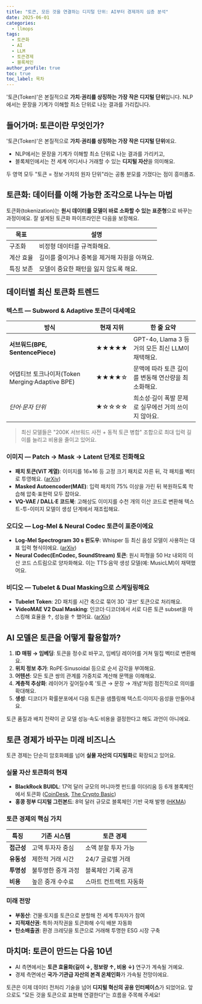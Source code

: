 ```yaml
---
title: "토큰, 모든 것을 연결하는 디지털 단위: AI부터 경제까지 심층 분석"
date: 2025-06-01
categories: 
  - llmops
tags: 
  - 토큰화
  - AI
  - LLM
  - 토큰경제
  - 블록체인
author_profile: true
toc: true
toc_label: 목차
---
```


'토큰(Token)'은 본질적으로 **가치·권리를 상징하는 가장 작은 디지털 단위**입니다. NLP에서는 문장을 기계가 이해할 최소 단위로 나눈 결과를 가리킵니다.

## 들어가며: 토큰이란 무엇인가?

'토큰(Token)'은 본질적으로 **가치·권리를 상징하는 가장 작은 디지털 단위**예요.

- NLP에서는 문장을 기계가 이해할 최소 단위로 나눈 결과를 가리키고,
- 블록체인에서는 전 세계 어디서나 거래할 수 있는 **디지털 자산**을 의미해요.

두 영역 모두 "토큰 = 정보·가치의 원자 단위"라는 공통 분모를 가졌다는 점이 흥미롭죠.

## 토큰화: 데이터를 이해 가능한 조각으로 나누는 마법

토큰화(tokenization)는 **원시 데이터를 모델이 바로 소화할 수 있는 표준형**으로 바꾸는 과정이에요.
잘 설계된 토큰화 파이프라인은 다음을 보장해요.

| 목표    | 설명                        |
| ----- | ------------------------- |
| 구조화   | 비정형 데이터를 규격화해요.           |
| 계산 효율 | 길이를 줄이거나 중복을 제거해 자원을 아껴요. |
| 특징 보존 | 모델이 중요한 패턴을 잃지 않도록 해요.    |

## 데이터별 최신 토큰화 트렌드

### 텍스트 — Subword & Adaptive 토큰이 대세예요

| 방식                                     | 현재 지위 | 한 줄 요약                                |
| -------------------------------------- | ----- | ------------------------------------- |
| **서브워드(BPE, SentencePiece)**           | ★★★★★ | GPT-4o, Llama 3 등 거의 모든 최신 LLM이 채택해요. |
| 어댑티브 토크나이저(Token Merging·Adaptive BPE) | ★★★★☆ | 문맥에 따라 토큰 길이를 변동해 연산량을 최소화해요.         |
| *단어·문자 단위*                             | ★☆☆☆☆ | 희소성·길이 폭발 문제로 실무에선 거의 쓰이지 않아요.        |

> 최신 모델들은 "200K 서브워드 사전 + 동적 토큰 병합" 조합으로 최대 입력 길이를 늘리고 비용을 줄이고 있어요.

### 이미지 — Patch → Mask → Latent 단계로 진화해요

- **패치 토큰(ViT 계열)**: 이미지를 16×16 등 고정 크기 패치로 자른 뒤, 각 패치를 벡터로 투영해요. ([arXiv][1])
- **Masked Autoencoder(MAE)**: 입력 패치의 75% 이상을 가린 뒤 복원하도록 학습해 압축·표현력 모두 잡아요.
- **VQ-VAE / DALL·E 코드북**: 고해상도 이미지를 수천 개의 이산 코드로 변환해 텍스트-투-이미지 모델이 생성 단계에서 재조립해요.

### 오디오 — Log-Mel & Neural Codec 토큰이 표준이에요

- **Log-Mel Spectrogram 30 s 윈도우**: Whisper 등 최신 음성 모델이 사용하는 대표 입력 형식이에요. ([arXiv][2])
- **Neural Codec(EnCodec, SoundStream) 토큰**: 원시 파형을 50 Hz 내외의 이산 코드 스트림으로 양자화해요. 이는 TTS·음악 생성 모델(예: MusicLM)이 채택했어요.

### 비디오 — Tubelet & Dual Masking으로 스케일링해요

- **Tubelet Token**: 2D 패치를 시간 축으로 묶어 3D '큐브' 토큰으로 처리해요.
- **VideoMAE V2 Dual Masking**: 인코더·디코더에서 서로 다른 토큰 subset을 마스킹해 효율을 ↑, 성능을 ↑ 했어요. ([arXiv][3])

## AI 모델은 토큰을 어떻게 활용할까?

1. **ID 매핑 → 임베딩**: 토큰을 정수로 바꾸고, 임베딩 레이어를 거쳐 밀집 벡터로 변환해요.
2. **위치 정보 추가**: RoPE·Sinusoidal 등으로 순서 감각을 부여해요.
3. **어텐션**: 모든 토큰 쌍의 관계를 가중치로 계산해 문맥을 이해해요.
4. **계층적 추상화**: 레이어가 깊어질수록 '토큰 → 문장 → 개념'처럼 점진적으로 의미를 확대해요.
5. **생성**: 디코더가 확률분포에서 다음 토큰을 샘플링해 텍스트·이미지·음성을 만들어내요.

토큰 품질과 배치 전략이 곧 모델 성능·속도·비용을 결정한다고 해도 과언이 아니에요.

## 토큰 경제가 바꾸는 미래 비즈니스

토큰 경제는 단순히 암호화폐를 넘어 **실물 자산의 디지털화**로 확장되고 있어요.

### 실물 자산 토큰화의 현재

- **BlackRock BUIDL**: 17억 달러 규모의 머니마켓 펀드를 이더리움 등 6개 블록체인에서 토큰화 ([CoinDesk][4], [The Crypto Basic][5])
- **홍콩 정부 디지털 그린본드**: 8억 달러 규모로 블록체인 기반 국채 발행 ([HKMA][6])

### 토큰 경제의 핵심 가치

| 특징 | 기존 시스템 | 토큰 경제 |
|------|------------|-----------|
| **접근성** | 고액 투자자 중심 | 소액 분할 투자 가능 |
| **유동성** | 제한적 거래 시간 | 24/7 글로벌 거래 |
| **투명성** | 불투명한 중개 과정 | 블록체인 기록 공개 |
| **비용** | 높은 중개 수수료 | 스마트 컨트랙트 자동화 |

### 미래 전망

- **부동산**: 건물·토지를 토큰으로 분할해 전 세계 투자자가 참여
- **지적재산권**: 특허·저작권을 토큰화해 수익 배분 자동화
- **탄소배출권**: 환경 크레딧을 토큰으로 거래해 투명한 ESG 시장 구축

## 마치며: 토큰이 만드는 다음 10년

- AI 측면에서는 **토큰 효율화(길이 ↓, 정보량 ↑, 비용 ↓)** 연구가 계속될 거예요.
- 경제 측면에선 **국가·기관급 자산의 본격 온체인화**가 가속될 전망이에요.

토큰은 이제 데이터 전처리 기술을 넘어 **디지털 혁신의 공용 인터페이스**가 되었어요.
앞으로도 "모든 것을 토큰으로 표현해 연결한다"는 흐름을 주목해 주세요!

[1]: https://arxiv.org/abs/2111.10659?utm_source=chatgpt.com
[2]: https://arxiv.org/html/2412.11449v1?utm_source=chatgpt.com
[3]: https://arxiv.org/abs/2303.16727?utm_source=chatgpt.com
[4]: https://www.coindesk.com/business/2024/11/13/blackrock-expands-tokenized-fund-buidl-beyond-ethereum-to-five-new-blockchains?utm_source=chatgpt.com
[5]: https://thecryptobasic.com/2025/03/25/blackrock-expands-1-7b-tokenized-money-market-funds-to-solana/?utm_source=chatgpt.com
[6]: https://www.hkma.gov.hk/eng/news-and-media/press-releases/2024/02/20240207-6/?utm_source=chatgpt.com
